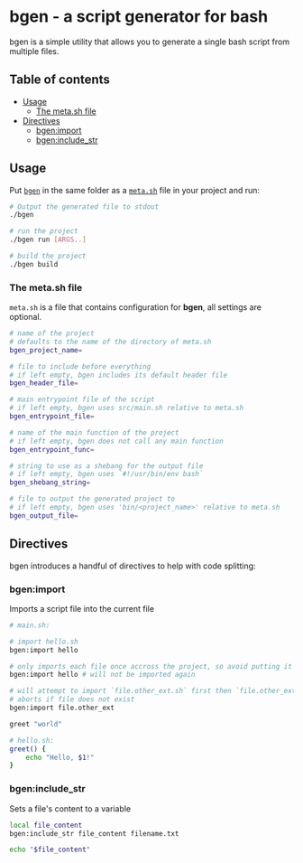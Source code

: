 # bgen - a script generator for bash

bgen is a simple utility that allows you to generate a single bash script from multiple files.

## Table of contents

- [Usage](#usage)
  - [The meta.sh file](#the-metash-file)
- [Directives](#directives)
  - [bgen:import](#bgenimport)
  - [bgen:include_str](#bgeninclude_str)

## Usage

Put [`bgen`](./bin/bgen) in the same folder as a [`meta.sh`](#the-metash-file) file in your project and run:

```bash
# Output the generated file to stdout
./bgen

# run the project
./bgen run [ARGS..]

# build the project
./bgen build
```

### The meta.sh file

`meta.sh` is a file that contains configuration for __bgen__, all settings are optional.

```bash
# name of the project
# defaults to the name of the directory of meta.sh
bgen_project_name=

# file to include before everything
# if left empty, bgen includes its default header file
bgen_header_file=

# main entrypoint file of the script
# if left empty, bgen uses src/main.sh relative to meta.sh
bgen_entrypoint_file=

# name of the main function of the project
# if left empty, bgen does not call any main function
bgen_entrypoint_func=

# string to use as a shebang for the output file
# if left empty, bgen uses `#!/usr/bin/env bash`
bgen_shebang_string=

# file to output the generated project to
# if left empty, bgen uses 'bin/<project_name>' relative to meta.sh
bgen_output_file=
```

## Directives

bgen introduces a handful of directives to help with code splitting:

### bgen:import

Imports a script file into the current file

```bash
# main.sh:

# import hello.sh
bgen:import hello

# only imports each file once accross the project, so avoid putting it inside local scopes
bgen:import hello # will not be imported again

# will attempt to import `file.other_ext.sh` first then `file.other_ext`
# aborts if file does not exist
bgen:import file.other_ext

greet "world"

# hello.sh:
greet() {
    echo "Hello, $1!"
}

```

### bgen:include_str

Sets a file's content to a variable

```bash
local file_content
bgen:include_str file_content filename.txt

echo "$file_content"
```
